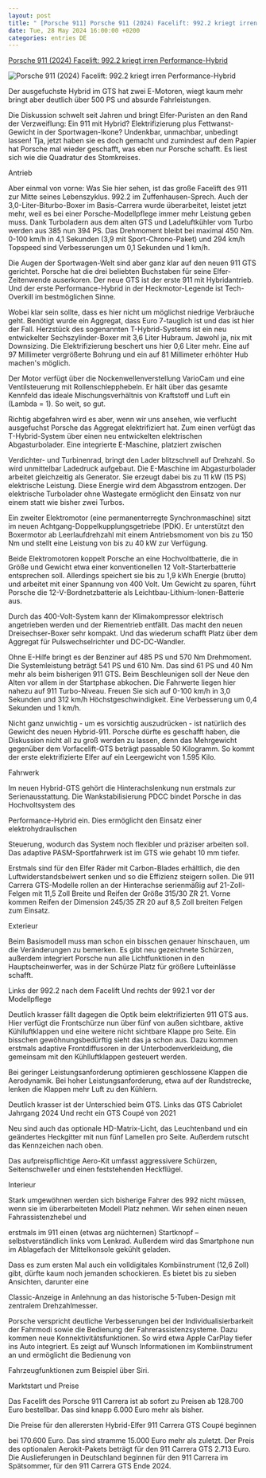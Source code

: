 ```yaml
---
layout: post
title: " [Porsche 911] Porsche 911 (2024) Facelift: 992.2 kriegt irren Performance-Hybrid"
date: Tue, 28 May 2024 16:00:00 +0200
categories: entries DE
---
```

[Porsche 911 (2024) Facelift: 992.2 kriegt irren Performance-Hybrid](https://de.motor1.com/news/721066/porsche-911-2024-facelift-hybrid/)

![Porsche 911 (2024) Facelift: 992.2 kriegt irren Performance-Hybrid](https://cdn.motor1.com/images/mgl/koEypY/s1/porsche-911-carrera-gts-2024-911-carrera-cabriolet-2024-und-911-targa-4-gts-2024.jpg)

Der ausgefuchste Hybrid im GTS hat zwei E-Motoren, wiegt kaum mehr bringt aber deutlich über 500 PS und absurde Fahrleistungen.

Die Diskussion schwelt seit Jahren und bringt Elfer-Puristen an den Rand der Verzweiflung: Ein 911 mit Hybrid? Elektrifizierung plus Fettwanst-Gewicht in der Sportwagen-Ikone? Undenkbar, unmachbar, unbedingt lassen! Tja, jetzt haben sie es doch gemacht und zumindest auf dem Papier hat Porsche mal wieder geschafft, was eben nur Porsche schafft. Es liest sich wie die Quadratur des Stomkreises.

Antrieb

Aber einmal von vorne: Was Sie hier sehen, ist das große Facelift des 911 zur Mitte seines Lebenszyklus. 992.2 im Zuffenhausen-Sprech. Auch der 3,0-Liter-Biturbo-Boxer im Basis-Carrera wurde überarbeitet, leistet jetzt mehr, weil es bei einer Porsche-Modellpflege immer mehr Leistung geben muss. Dank Turboladern aus dem alten GTS und Ladeluftkühler vom Turbo werden aus 385 nun 394 PS. Das Drehmoment bleibt bei maximal 450 Nm. 0-100 km/h in 4,1 Sekunden (3,9 mit Sport-Chrono-Paket) und 294 km/h Topspeed sind Verbesserungen um 0,1 Sekunden und 1 km/h.

Die Augen der Sportwagen-Welt sind aber ganz klar auf den neuen 911 GTS gerichtet. Porsche hat die drei beliebten Buchstaben für seine Elfer-Zeitenwende auserkoren. Der neue GTS ist der erste 911 mit Hybridantrieb. Und der erste Performance-Hybrid in der Heckmotor-Legende ist Tech-Overkill im bestmöglichen Sinne.

Wobei klar sein sollte, dass es hier nicht um möglichst niedrige Verbräuche geht. Benötigt wurde ein Aggregat, dass Euro 7-tauglich ist und das ist hier der Fall. Herzstück des sogenannten T-Hybrid-Systems ist ein neu entwickelter Sechszylinder-Boxer mit 3,6 Liter Hubraum. Jawohl ja, nix mit Downsizing. Die Elektrifizierung beschert uns hier 0,6 Liter mehr. Eine auf 97 Millimeter vergrößerte Bohrung und ein auf 81 Millimeter erhöhter Hub machen's möglich.

Der Motor verfügt über die Nockenwellenverstellung VarioCam und eine Ventilsteuerung mit Rollenschlepphebeln. Er hält über das gesamte Kennfeld das ideale Mischungsverhältnis von Kraftstoff und Luft ein (Lambda = 1). So weit, so gut.

Richtig abgefahren wird es aber, wenn wir uns ansehen, wie verflucht ausgefuchst Porsche das Aggregat elektrifiziert hat. Zum einen verfügt das T-Hybrid-System über einen neu entwickelten elektrischen Abgasturbolader. Eine integrierte E-Maschine, platziert zwischen

Verdichter- und Turbinenrad, bringt den Lader blitzschnell auf Drehzahl. So wird unmittelbar Ladedruck aufgebaut. Die E-Maschine im Abgasturbolader arbeitet gleichzeitig als Generator. Sie erzeugt dabei bis zu 11 kW (15 PS) elektrische Leistung. Diese Energie wird dem Abgasstrom entzogen. Der elektrische Turbolader ohne Wastegate ermöglicht den Einsatz von nur einem statt wie bisher zwei Turbos.

Ein zweiter Elektromotor (eine permanenterregte Synchronmaschine) sitzt im neuen Achtgang-Doppelkupplungsgetriebe (PDK). Er unterstützt den Boxermotor ab Leerlaufdrehzahl mit einem Antriebsmoment von bis zu 150 Nm und stellt eine Leistung von bis zu 40 kW zur Verfügung.

Beide Elektromotoren koppelt Porsche an eine Hochvoltbatterie, die in Größe und Gewicht etwa einer konventionellen 12 Volt-Starterbatterie entsprechen soll. Allerdings speichert sie bis zu 1,9 kWh Energie (brutto) und arbeitet mit einer Spannung von 400 Volt. Um Gewicht zu sparen, führt Porsche die 12-V-Bordnetzbatterie als Leichtbau-Lithium-Ionen-Batterie aus.

Durch das 400-Volt-System kann der Klimakompressor elektrisch angetrieben werden und der Riementrieb entfällt. Das macht den neuen Dreisechser-Boxer sehr kompakt. Und das wiederum schafft Platz über dem Aggregat für Pulswechselrichter und DC-DC-Wandler.

Ohne E-Hilfe bringt es der Benziner auf 485 PS und 570 Nm Drehmoment. Die Systemleistung beträgt 541 PS und 610 Nm. Das sind 61 PS und 40 Nm mehr als beim bisherigen 911 GTS. Beim Beschleunigen soll der Neue den Alten vor allem in der Startphase abkochen. Die Fahrwerte liegen hier nahezu auf 911 Turbo-Niveau. Freuen Sie sich auf 0-100 km/h in 3,0 Sekunden und 312 km/h Höchstgeschwindigkeit. Eine Verbesserung um 0,4 Sekunden und 1 km/h.

Nicht ganz unwichtig - um es vorsichtig auszudrücken - ist natürlich des Gewicht des neuen Hybrid-911. Porsche dürfte es geschafft haben, die Diskussion nicht all zu groß werden zu lassen, denn das Mehrgewicht gegenüber dem Vorfacelift-GTS beträgt passable 50 Kilogramm. So kommt der erste elektrifizierte Elfer auf ein Leergewicht von 1.595 Kilo.

Fahrwerk

Im neuen Hybrid-GTS gehört die Hinterachslenkung nun erstmals zur Serienausstattung. Die Wankstabilisierung PDCC bindet Porsche in das Hochvoltsystem des

Performance-Hybrid ein. Dies ermöglicht den Einsatz einer elektrohydraulischen

Steuerung, wodurch das System noch flexibler und präziser arbeiten soll. Das adaptive PASM-Sportfahrwerk ist im GTS wie gehabt 10 mm tiefer.

Erstmals sind für den Elfer Räder mit Carbon-Blades erhältlich, die den Luftwiderstandsbeiwert senken und so die Effizienz steigern sollen. Die 911 Carrera GTS-Modelle rollen an der Hinterachse serienmäßig auf 21-Zoll-Felgen mit 11,5 Zoll Breite und Reifen der Größe 315/30 ZR 21. Vorne kommen Reifen der Dimension 245/35 ZR 20 auf 8,5 Zoll breiten Felgen zum Einsatz.

Exterieur

Beim Basismodell muss man schon ein bisschen genauer hinschauen, um die Veränderungen zu bemerken. Es gibt neu gezeichnete Schürzen, außerdem integriert Porsche nun alle Lichtfunktionen in den Hauptscheinwerfer, was in der Schürze Platz für größere Lufteinlässe schafft.

Links der 992.2 nach dem Facelift Und rechts der 992.1 vor der Modellpflege

Deutlich krasser fällt dagegen die Optik beim elektrifizierten 911 GTS aus. Hier verfügt die Frontschürze nun über fünf von außen sichtbare, aktive Kühlluftklappen und eine weitere nicht sichtbare Klappe pro Seite. Ein bisschen gewöhnungsbedürftig sieht das ja schon aus. Dazu kommen erstmals adaptive Frontdiffusoren in der Unterbodenverkleidung, die gemeinsam mit den Kühlluftklappen gesteuert werden.

Bei geringer Leistungsanforderung optimieren geschlossene Klappen die Aerodynamik. Bei hoher Leistungsanforderung, etwa auf der Rundstrecke, lenken die Klappen mehr Luft zu den Kühlern.

Deutlich krasser ist der Unterschied beim GTS. Links das GTS Cabriolet Jahrgang 2024 Und recht ein GTS Coupé von 2021

Neu sind auch das optionale HD-Matrix-Licht, das Leuchtenband und ein geändertes Heckgitter mit nun fünf Lamellen pro Seite. Außerdem rutscht das Kennzeichen nach oben.

Das aufpreispflichtige Aero-Kit umfasst aggressivere Schürzen, Seitenschweller und einen feststehenden Heckflügel.

Interieur

Stark umgewöhnen werden sich bisherige Fahrer des 992 nicht müssen, wenn sie im überarbeiteten Modell Platz nehmen. Wir sehen einen neuen Fahrassistenzhebel und

erstmals im 911 einen (etwas arg nüchternen) Startknopf – selbstverständlich links vom Lenkrad. Außerdem wird das Smartphone nun im Ablagefach der Mittelkonsole gekühlt geladen.

Dass es zum ersten Mal auch ein volldigitales Kombiinstrument (12,6 Zoll) gibt, dürfte kaum noch jemanden schockieren. Es bietet bis zu sieben Ansichten, darunter eine

Classic-Anzeige in Anlehnung an das historische 5-Tuben-Design mit zentralem Drehzahlmesser.

Porsche verspricht deutliche Verbesserungen bei der Individualisierbarkeit der Fahrmodi sowie die Bedienung der Fahrerassistenzsysteme. Dazu kommen neue Konnektivitätsfunktionen. So wird etwa Apple CarPlay tiefer ins Auto integriert. Es zeigt auf Wunsch Informationen im Kombiinstrument an und ermöglicht die Bedienung von

Fahrzeugfunktionen zum Beispiel über Siri.

Marktstart und Preise

Das Facelift des Porsche 911 Carrera ist ab sofort zu Preisen ab 128.700 Euro bestellbar. Das sind knapp 6.000 Euro mehr als bisher.

Die Preise für den allerersten Hybrid-Elfer 911 Carrera GTS Coupé beginnen

bei 170.600 Euro. Das sind stramme 15.000 Euro mehr als zuletzt. Der Preis des optionalen Aerokit-Pakets beträgt für den 911 Carrera GTS 2.713 Euro. Die Auslieferungen in Deutschland beginnen für den 911 Carrera im Spätsommer, für den 911 Carrera GTS Ende 2024.

